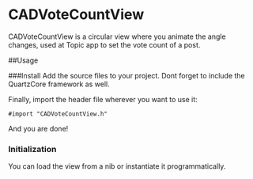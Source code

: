 CADVoteCountView
================

CADVoteCountView is a circular view where you animate the angle changes, used at Topic app to set the vote count of a post.

##Usage

###Install
Add the source files to your project. Dont forget to include the QuartzCore framework as well.

Finally, import the header file wherever you want to use it:

```objc
#import "CADVoteCountView.h"
```

And you are done!

### Initialization
You can load the view from a nib or instantiate it programmatically.

